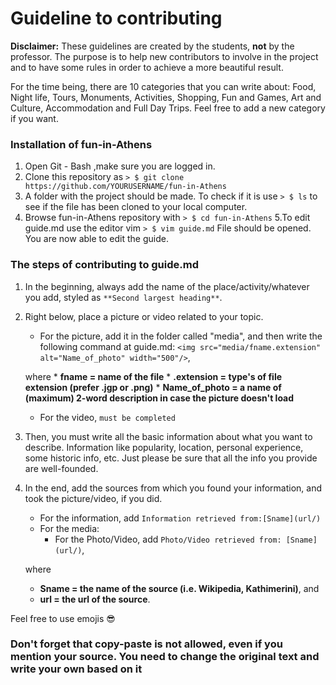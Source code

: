 # Guideline to contributing

**Disclaimer:** These guidelines are created by the students, **not** by the professor. The purpose is to help new contributors to involve in the project and to have some rules in order to achieve a more beautiful result.

For the time being, there are 10 categories that you can write about: Food, Night life, Tours, Monuments, Activities, Shopping, Fun and Games, Art and Culture, Accommodation and Full Day Trips. Feel free to add a new category if you want.

### Installation of fun-in-Athens
  1. Open Git - Bash ,make sure you are logged in.
  2. Clone this repository as
  	`> $ git clone https://github.com/YOURUSERNAME/fun-in-Athens`
  3. A folder with the project should be made. To check if it is use
  	`> $ ls`
     to see if the file has been cloned to your local computer.
  4. Browse fun-in-Athens repository with
  	`> $ cd fun-in-Athens`
  5.To edit guide.md use the editor vim
  	`> $ vim guide.md`
     File should be opened. You are now able to edit the guide.


### The steps of contributing to guide.md

  1. In the beginning, always add the name of the place/activity/whatever you add, styled as `**Second largest heading**`.
  2. Right below, place a picture or video related to your topic.
     - For the picture, add it in the folder called "media", and then write the following command at guide.md: `<img src="media/fname.extension" alt="Name_of_photo" width="500"/>`,

     where
         * **fname = name of the file**
         * **.extension = type's of file extension (prefer .jgp or .png)**
         * **Name_of_photo = a name of (maximum) 2-word description in case the picture doesn't load**
     - For the video, `must be completed`
  3. Then, you must write all the basic information about what you want to describe. Information like popularity, location, personal experience, some historic info, etc. Just please be sure that all the info you provide are well-founded.
  4. In the end, add the sources from which you found your information, and took the picture/video, if you did.
     - For the information, add `Information retrieved from:[Sname](url/)`
     - For the media:
       - For the Photo/Video, add `Photo/Video retrieved from: [Sname](url/)`,

     where
     - **Sname = the name of the source (i.e. Wikipedia, Kathimerini)**, and
     - **url = the url of the source**.



Feel free to use emojis :sunglasses:
### Don't forget that copy-paste is not allowed, even if you mention your source. You need to change the original text and write your own based on it
